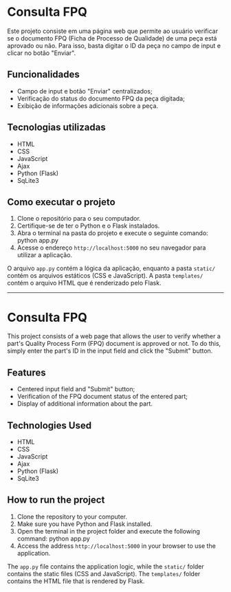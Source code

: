 # Consulta FPQ

Este projeto consiste em uma página web que permite ao usuário verificar se o documento FPQ (Ficha de Processo de Qualidade) de uma peça está aprovado ou não. Para isso, basta digitar o ID da peça no campo de input e clicar no botão "Enviar".

## Funcionalidades

- Campo de input e botão "Enviar" centralizados;
- Verificação do status do documento FPQ da peça digitada;
- Exibição de informações adicionais sobre a peça.

## Tecnologias utilizadas

- HTML
- CSS
- JavaScript
- Ajax
- Python (Flask)
- SqLite3

## Como executar o projeto

1. Clone o repositório para o seu computador.
2. Certifique-se de ter o Python e o Flask instalados.
3. Abra o terminal na pasta do projeto e execute o seguinte comando:
 python app.py
4. Acesse o endereço `http://localhost:5000` no seu navegador para utilizar a aplicação.

O arquivo `app.py` contém a lógica da aplicação, enquanto a pasta `static/` contém os arquivos estáticos (CSS e JavaScript). A pasta `templates/` contém o arquivo HTML que é renderizado pelo Flask.


_______________________________________________________________________________________________________________________________________________________________________________________________________________________________________________________



# Consulta FPQ

This project consists of a web page that allows the user to verify whether a part's Quality Process Form (FPQ) document is approved or not. To do this, simply enter the part's ID in the input field and click the "Submit" button.

## Features

- Centered input field and "Submit" button;
- Verification of the FPQ document status of the entered part;
- Display of additional information about the part.

## Technologies Used

- HTML
- CSS
- JavaScript
- Ajax
- Python (Flask)
- SqLite3

## How to run the project

1. Clone the repository to your computer.
2. Make sure you have Python and Flask installed.
3. Open the terminal in the project folder and execute the following command:
 python app.py
4. Access the address `http://localhost:5000` in your browser to use the application.

The `app.py` file contains the application logic, while the `static/` folder contains the static files (CSS and JavaScript). The `templates/` folder contains the HTML file that is rendered by Flask.
